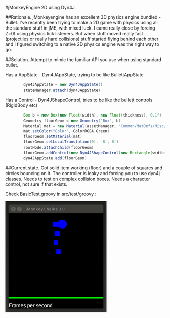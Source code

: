 #jMonkeyEngine 2D using Dyn4J.

##Rationale.
jMonkeyengine has an excellent 3D physics engine bundled - Bullet. I've recently been trying to make a 2D game with physics using all the standard stuff in jME, with mixed luck. I came really close by forcing Z=0f using physics tick listeners. But when stuff moved really fast (projectiles or really hard collisions) stuff started flying behind each other and I figured switching to a native 2D physics engine was the right way to go.

##Solution.
Attempt to mimic the familiar API you use when using standard bullet.

Has a AppState - Dyn4JAppState, trying to be like BullettAppState

```groovy
		dyn4JAppState = new Dyn4JAppState()
		stateManager.attach(dyn4JAppState)
```

Has a Control - Dyn4JShapeControl, tries to be like the bullett controls (RigidBody etc)
```groovy
		Box b = new Box(new Float(width), new Float(thickness), 0.1f)
		Geometry floorGeom = new Geometry("Box", b)
		Material mat = new Material(assetManager, "Common/MatDefs/Misc/Unshaded.j3md")
		mat.setColor("Color", ColorRGBA.Green)
		floorGeom.setMaterial(mat)
		floorGeom.setLocalTranslation(0f, -8f, 0f)
		rootNode.attachChild(floorGeom)
		floorGeom.addControl(new Dyn4JShapeControl(new Rectangle(width*2, thickness*2), MassType.INFINITE))
		dyn4JAppState.add(floorGeom)
```

##Current state.
Got solid item working (floor) and a couple of squares and circles bouncing on it. The controller is leaky and forcing you to use dyn4j classes. Needs to test on complex collision boxes. Needs a character control, not sure if that exists.

Check BasicTest.groovy in src/test/groovy :

![screenshot](etc/jme-dyn4j.gif)

